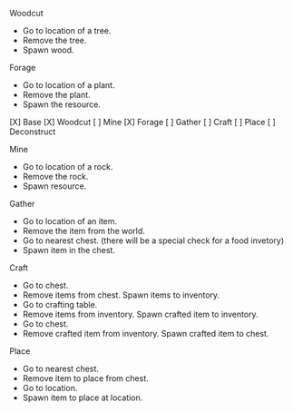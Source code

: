 Woodcut
 + Go to location of a tree.
 + Remove the tree. 
 + Spawn wood.

Forage
 + Go to location of a plant.
 + Remove the plant.
 + Spawn the resource.

[X] Base
[X] Woodcut
[ ] Mine
[X] Forage
[ ] Gather
[ ] Craft
[ ] Place
[ ] Deconstruct

Mine
 + Go to location of a rock.
 + Remove the rock.
 + Spawn resource.

Gather
 + Go to location of an item.
 + Remove the item from the world.
 + Go to nearest chest.                     (there will be a special check for a food invetory)
 + Spawn item in the chest.

Craft
 + Go to chest.
 + Remove items from chest. Spawn items to inventory.
 + Go to crafting table.
 + Remove items from inventory. Spawn crafted item to inventory.
 + Go to chest. 
 + Remove crafted item from inventory. Spawn crafted item to chest.

Place
 + Go to nearest chest.
 + Remove item to place from chest.
 + Go to location.
 + Spawn item to place at location.
